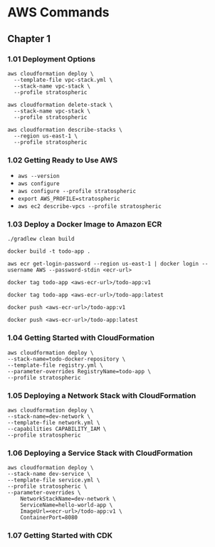 # AWS Commands

## Chapter 1

### 1.01 Deployment Options

```shell
aws cloudformation deploy \
  --template-file vpc-stack.yml \
  --stack-name vpc-stack \
  --profile stratospheric
```
```shell
aws cloudformation delete-stack \
  --stack-name vpc-stack \
  --profile stratospheric
```
```shell
aws cloudformation describe-stacks \
  --region us-east-1 \
  --profile stratospheric
```

### 1.02 Getting Ready to Use AWS

- `aws --version`
- `aws configure`
- `aws configure --profile stratospheric`
- `export AWS_PROFILE=stratospheric`
- `aws ec2 describe-vpcs --profile stratospheric`


### 1.03 Deploy a Docker Image to Amazon ECR

```shell
./gradlew clean build
```

```shell
docker build -t todo-app .
```

```shell
aws ecr get-login-password --region us-east-1 | docker login --username AWS --password-stdin <ecr-url>
```

```shell
docker tag todo-app <aws-ecr-url>/todo-app:v1
```

```shell
docker tag todo-app <aws-ecr-url>/todo-app:latest
```
```shell
docker push <aws-ecr-url>/todo-app:v1
```

```shell
docker push <aws-ecr-url>/todo-app:latest
```

### 1.04 Getting Started with CloudFormation

```shell
aws cloudformation deploy \
--stack-name=todo-docker-repository \
--template-file registry.yml \
--parameter-overrides RegistryName=todo-app \
--profile stratospheric
```

### 1.05 Deploying a Network Stack with CloudFormation

```shell
aws cloudformation deploy \
--stack-name=dev-network \
--template-file network.yml \
--capabilities CAPABILITY_IAM \
--profile stratospheric
```
### 1.06 Deploying a Service Stack with CloudFormation

```shell
aws cloudformation deploy \
--stack-name dev-service \
--template-file service.yml \
--profile stratospheric \
--parameter-overrides \
    NetworkStackName=dev-network \
    ServiceName=hello-world-app \
    ImageUrl=<ecr-url>/todo-app:v1 \
    ContainerPort=8080
```
### 1.07 Getting Started with CDK

